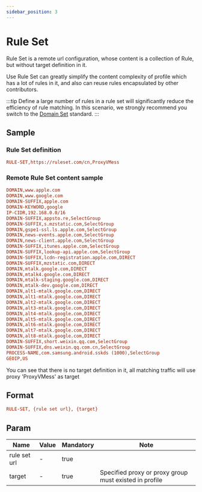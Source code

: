 ```yaml
---
sidebar_position: 3
---
```


# Rule Set

Rule Set is a remote url configuration, whose content is a collection of Rule, but without target definition in it.

Use Rule Set can greatly simplify the content complexity of profile which has a lot of rules in it, 
and also can reuse rules encapsulated by other contributors.

:::tip
Define a large number of rules in a rule set will significantly reduce the efficiency of rule matching.
In this scenario, we strongly recommend you switch to the [Domain Set](./domainset) standard.
:::

## Sample

### Rule Set definition

```ini
RULE-SET,https://ruleset.com/cn,ProxyVMess
```

### Remote Rule Set content sample

```ini
DOMAIN,www.apple.com
DOMAIN,www.google.com
DOMAIN-SUFFIX,apple.com
DOMAIN-KEYWORD,google
IP-CIDR,192.168.0.0/16
DOMAIN-SUFFIX,appsto.re,SelectGroup
DOMAIN-SUFFIX,s.mzstatic.com,SelectGroup
DOMAIN,gspe1-ssl.ls.apple.com,SelectGroup
DOMAIN,news-events.apple.com,SelectGroup
DOMAIN,news-client.apple.com,SelectGroup
DOMAIN-SUFFIX,itunes.apple.com,SelectGroup
DOMAIN-SUFFIX,lookup-api.apple.com,SelectGroup
DOMAIN-SUFFIX,lcdn-registration.apple.com,DIRECT
DOMAIN-SUFFIX,mzstatic.com,DIRECT
DOMAIN,mtalk.google.com,DIRECT
DOMAIN,mtalk4.google.com,DIRECT
DOMAIN,mtalk-staging.google.com,DIRECT
DOMAIN,mtalk-dev.google.com,DIRECT
DOMAIN,alt1-mtalk.google.com,DIRECT
DOMAIN,alt1-mtalk.google.com,DIRECT
DOMAIN,alt2-mtalk.google.com,DIRECT
DOMAIN,alt3-mtalk.google.com,DIRECT
DOMAIN,alt4-mtalk.google.com,DIRECT
DOMAIN,alt5-mtalk.google.com,DIRECT
DOMAIN,alt6-mtalk.google.com,DIRECT
DOMAIN,alt7-mtalk.google.com,DIRECT
DOMAIN,alt8-mtalk.google.com,DIRECT
DOMAIN-SUFFIX,short.weixin.qq.com,SelectGroup
DOMAIN-SUFFIX,dns.weixin.qq.com.cn,SelectGroup
PROCESS-NAME,com.samsung.android.sskds (1000),SelectGroup 
GEOIP,US
```

You can see that there is no target definition in it, all matching traffic will use proxy 'ProxyVMess' as target

## Format

```ini
RULE-SET, {rule set url}, {target}
```

## Param

| Name         | Value | Mandatory | Note                                                   |
|--------------|-------|-----------|--------------------------------------------------------|
| rule set url | -     | true      |                                                        |
| target       | -     | true      | Specified proxy or proxy group must existed in profile |
